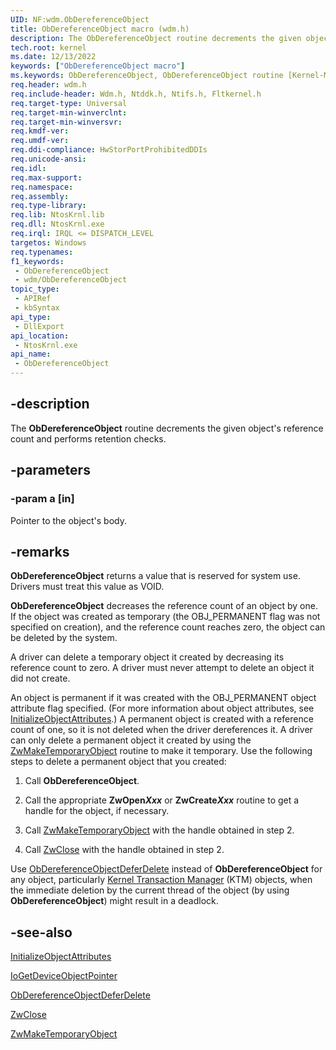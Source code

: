 ```yaml
---
UID: NF:wdm.ObDereferenceObject
title: ObDereferenceObject macro (wdm.h)
description: The ObDereferenceObject routine decrements the given object's reference count and performs retention checks.
tech.root: kernel
ms.date: 12/13/2022
keywords: ["ObDereferenceObject macro"]
ms.keywords: ObDereferenceObject, ObDereferenceObject routine [Kernel-Mode Driver Architecture], k107_bc67abd9-66b2-4cd7-81c0-48ad0fa6c87d.xml, kernel.obdereferenceobject, wdm/ObDereferenceObject
req.header: wdm.h
req.include-header: Wdm.h, Ntddk.h, Ntifs.h, Fltkernel.h
req.target-type: Universal
req.target-min-winverclnt:
req.target-min-winversvr: 
req.kmdf-ver: 
req.umdf-ver: 
req.ddi-compliance: HwStorPortProhibitedDDIs
req.unicode-ansi: 
req.idl: 
req.max-support: 
req.namespace: 
req.assembly: 
req.type-library: 
req.lib: NtosKrnl.lib
req.dll: NtosKrnl.exe
req.irql: IRQL <= DISPATCH_LEVEL
targetos: Windows
req.typenames: 
f1_keywords:
 - ObDereferenceObject
 - wdm/ObDereferenceObject
topic_type:
 - APIRef
 - kbSyntax
api_type:
 - DllExport
api_location:
 - NtosKrnl.exe
api_name:
 - ObDereferenceObject
---
```


## -description

The **ObDereferenceObject** routine decrements the given object's reference count and performs retention checks.

## -parameters

### -param a [in]

Pointer to the object's body.

## -remarks

**ObDereferenceObject** returns a value that is reserved for system use. Drivers must treat this value as VOID.

**ObDereferenceObject** decreases the reference count of an object by one. If the object was created as temporary (the OBJ_PERMANENT flag was not specified on creation), and the reference count reaches zero, the object can be deleted by the system.

A driver can delete a temporary object it created by decreasing its reference count to zero. A driver must never attempt to delete an object it did not create.

An object is permanent if it was created with the OBJ_PERMANENT object attribute flag specified. (For more information about object attributes, see [InitializeObjectAttributes](/windows/win32/api/ntdef/nf-ntdef-initializeobjectattributes).) A permanent object is created with a reference count of one, so it is not deleted when the driver dereferences it. A driver can only delete a permanent object it created by using the [ZwMakeTemporaryObject](./nf-wdm-zwmaketemporaryobject.md) routine to make it temporary. Use the following steps to delete a permanent object that you created:

1. Call **ObDereferenceObject**.

1. Call the appropriate **ZwOpen*Xxx*** or **ZwCreate*Xxx*** routine to get a handle for the object, if necessary.

1. Call [ZwMakeTemporaryObject](./nf-wdm-zwmaketemporaryobject.md) with the handle obtained in step 2.

1. Call [ZwClose](../ntifs/nf-ntifs-ntclose.md) with the handle obtained in step 2.

Use [ObDereferenceObjectDeferDelete](./nf-wdm-obdereferenceobjectdeferdelete.md) instead of **ObDereferenceObject** for any object, particularly [Kernel Transaction Manager](/windows-hardware/drivers/kernel/windows-kernel-mode-kernel-transaction-manager) (KTM) objects, when the immediate deletion by the current thread of the object (by using **ObDereferenceObject**) might result in a deadlock.

## -see-also

[InitializeObjectAttributes](/windows/win32/api/ntdef/nf-ntdef-initializeobjectattributes)

[IoGetDeviceObjectPointer](./nf-wdm-iogetdeviceobjectpointer.md)

[ObDereferenceObjectDeferDelete](./nf-wdm-obdereferenceobjectdeferdelete.md)

[ZwClose](../ntifs/nf-ntifs-ntclose.md)

[ZwMakeTemporaryObject](./nf-wdm-zwmaketemporaryobject.md)